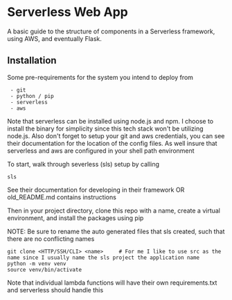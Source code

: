 # Serverless Web App

A basic guide to the structure of components in a Serverless framework, using AWS, and eventually Flask.

## Installation

Some pre-requirements for the system you intend to deploy from

```
 - git
 - python / pip
 - serverless
 - aws
```

Note that serverless can be installed using node.js and npm. I choose to install the binary for simplicity since this tech stack won't be utilizing node.js.
Also don't forget to setup your git and aws credentials, you can see their documentation for the location of the config files.
As well insure that serverless and aws are configured in your shell path environment

To start, walk through severless (sls) setup by calling

```sls```

See their documentation for developing in their framework OR old_README.md contains instructions

Then in your project directory, clone this repo with a name, create a virtual environment, and install the packages using pip

NOTE: Be sure to rename the auto generated files that sls created, such that there are no conflicting names
```
git clone <HTTP/SSH/CLI> <name>		# For me I like to use src as the name since I usually name the sls project the application name
python -m venv venv
source venv/bin/activate
```

Note that individual lambda functions will have their own requirements.txt and serverless should handle this